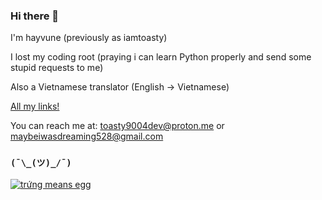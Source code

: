 ### Hi there 👋

I'm hayvune (previously as iamtoasty)

I lost my coding root (praying i can learn Python properly and send some stupid requests to me)

Also a Vietnamese translator (English -> Vietnamese)

[All my links!](https://hayvune.bio.link)

You can reach me at: toasty9004dev@proton.me or maybeiwasdreaming528@gmail.com 

### `(¯\_(ツ)_/¯)`

[![trứng means egg](https://readme-typing-svg.demolab.com?font=raleway&pause=1000&color=C015F7&width=435&lines=nh%C3%ACn+g%C3%AC%2C+c%C3%B3+con+ng%E1%BB%B1a+%E1%BB%9F+%C4%91%C3%A2y+%F0%9F%90%8E)](https://github.com/itshayvune)
